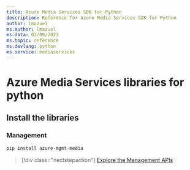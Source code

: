 ```yaml
---
title: Azure Media Services SDK for Python
description: Reference for Azure Media Services SDK for Python
author: lmazuel
ms.author: lmazuel
ms.data: 03/09/2023
ms.topic: reference
ms.devlang: python
ms.service: mediaservices
---
```

# Azure Media Services libraries for python

## Install the libraries


### Management

```bash
pip install azure-mgmt-media
```
> [!div class="nextstepaction"]
> [Explore the Management APIs](/python/api/overview/azure/mediaservices/management)